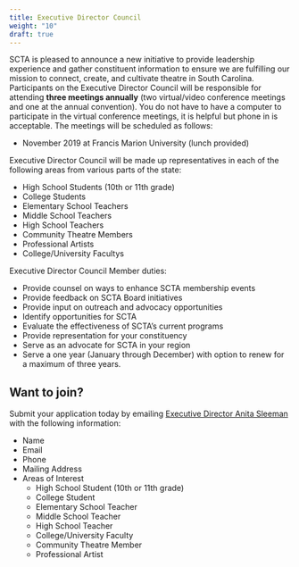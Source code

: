 ```yaml
---
title: Executive Director Council
weight: "10"
draft: true
---
```

SCTA is pleased to announce a new initiative to provide leadership experience and gather constituent information to ensure we are fulfilling our mission to connect, create, and cultivate theatre in South Carolina. Participants on the Executive Director Council will be responsible for attending **three meetings annually** (two virtual/video conference meetings and one at the annual convention). You do not have to have a computer to participate in the virtual conference meetings, it is helpful but phone in is acceptable. The meetings will be scheduled as follows:

* November 2019 at Francis Marion University (lunch provided)

Executive Director Council will be made up representatives in each of the following areas from various parts of the state:

* High School Students (10th or 11th grade)
* College Students
* Elementary School Teachers
* Middle School Teachers
* High School Teachers
* Community Theatre Members
* Professional Artists
* College/University Facultys

Executive Director Council Member duties:

* Provide counsel on ways to enhance SCTA membership events
* Provide feedback on SCTA Board initiatives
* Provide input on outreach and advocacy opportunities
* Identify opportunities for SCTA
* Evaluate the effectiveness of SCTA’s current programs
* Provide representation for your constituency
* Serve as an advocate for SCTA in your region
* Serve a one year (January through December) with option to renew for a maximum of three years.

## Want to join?

Submit your application today by emailing [Executive Director Anita Sleeman](mailto:asleeman@southcarolinatheatre.org) with the following information:

* Name
* Email
* Phone
* Mailing Address
* Areas of Interest
  * High School Student (10th or 11th grade)
  * College Student
  * Elementary School Teacher
  * Middle School Teacher
  * High School Teacher
  * College/University Faculty
  * Community Theatre Member
  * Professional Artist
